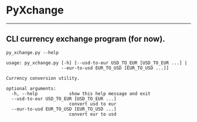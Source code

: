 # PyXchange
---

CLI currency exchange program (for now).
---

    py_xchange.py --help

    usage: py_xchange.py [-h] [--usd-to-eur USD_TO_EUR [USD_TO_EUR ...] |
                         --eur-to-usd EUR_TO_USD [EUR_TO_USD ...]]

    Currency conversion utility.

    optional arguments:
      -h, --help            show this help message and exit
      --usd-to-eur USD_TO_EUR [USD_TO_EUR ...]
                            convert usd to eur
      --eur-to-usd EUR_TO_USD [EUR_TO_USD ...]
                            convert eur to usd

